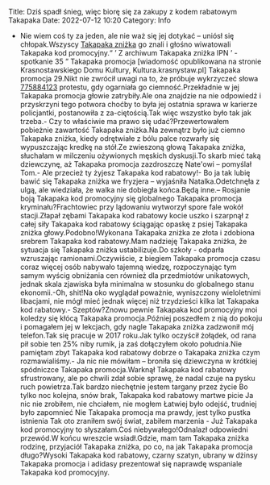 Title: Dziś spadł śnieg, więc biorę się za zakupy z kodem rabatowym Takapaka
Date: 2022-07-12 10:20
Category: Info

- Nie wiem coś ty za jeden, ale nie waż się jej dotykać – uniósł się chłopak.Wszyscy [Takapaka zniżka](https://promki.pl/kody-rabatowe/takapaka) go znali i głośno wiwatowali Takapaka kod promocyjny.“ ’ Z archiwum Takapaka zniżka IPN ’ - spotkanie 35 ” Takapaka promocja [wiadomość opublikowana na stronie Krasnostawskiego Domu Kultury, Kultura.krasnystaw.pl] Takapaka promocja 29.Nikt nie zwrócił uwagi na to, że próbuje wykrzyczeć słowa [775884123](https://telinfo.co/pl/numer/775884123/) protestu, gdy ogarniała go ciemność.Przekładnie w jej Takapaka promocja głowie zatrybiły.Ale ona znajdzie na nie odpowiedź i przyskrzyni tego potwora choćby to była jej ostatnia sprawa w karierze policjantki, postanowiła z za-ciętością.Tak więc wszystko było tak jak trzeba.- Czy to właściwie ma prawo się udać?Przewertowałem pobieżnie zawartość Takapaka zniżka.Na zewnątrz było już ciemno Takapaka zniżka, kiedy odrętwiałe z bólu palce rozwarły się wypuszczając kredkę na stół.Ze zwieszoną głową Takapaka zniżka, słuchałam w milczeniu ożywionych męskich dyskusji.To skarb mieć taką dziewczynę, aż Takapaka promocja zazdroszczę Nate'owi – pomyślał Tom.- Ale przecież ty żyjesz Takapaka kod rabatowy!- Bo ja tak lubię bawić się Takapaka zniżka we fryzjera – wyjaśniła Natalka.Odetchnęła z ulgą, ale wiedziała, że walka nie dobiegła końca.Będą inne.– Rosjanie boją Takapaka kod promocyjny się globalnego Takapaka promocja kryminału?Frachtowiec przy lądowaniu wytworzył spore fale wokół stacji.Złapał zębami Takapaka kod rabatowy kocie uszko i szarpnął z całej siły Takapaka kod rabatowy ściągając opaskę z psiej Takapaka zniżka głowy.Podobno!Wykonana Takapaka zniżka ze złota i zdobiona srebrem Takapaka kod rabatowy.Mam nadzieję Takapaka zniżka, że sytuacja się Takapaka zniżka ustabilizuje.Do szkoły - odparła wzruszając ramionami.Oczywiście, z biegiem Takapaka promocja czasu coraz więcej osób nabywało tajemną wiedzę, rozpoczynając tym samym wyścig obniżania cen również dla przedmiotów unikatowych, jednak skala zjawiska była minimalna w stosunku do globalnego stanu ekonomii.-Oh, shit!Na oko wyglądał poważnie, wyniszczony wieloletnimi libacjami, nie mógł mieć jednak więcej niż trzydzieści kilka lat Takapaka kod rabatowy.- Szeptów?Znowu pewnie Takapaka kod promocyjny moi koledzy się kłócą Takapaka promocja.Później poszedłem z nią do pokoju i pomagałem jej w lekcjach, gdy nagle Takapaka zniżka zadzwonił mój telefon.Tak się pracuje w 2017 roku.Jak tylko oczyścił żołądek, od rana pił sobie ten 25% niby rumik, ja zaś dołączyłem około południa.Nie pamiętam zbyt Takapaka kod rabatowy dobrze o Takapaka zniżka czym rozmawialiśmy.- Ja nic nie mówiłam – broniła się dziewczyna w krótkiej spódniczce Takapaka promocja.Warknął Takapaka kod rabatowy sfrustrowany, ale po chwili zdał sobie sprawę, że nadal czuje na pysku ruch powietrza.Tak bardzo niechętnie jestem targany przez życie Bo tylko noc kolejna, snów brak, Takapaka kod rabatowy martwe picie Ja nic nie zrobiłem, nie chciałem, nie mogłem Łatwiej było odejść, trudniej było zapomnieć Nie Takapaka promocja ma prawdy, jest tylko pustka istnienia Tak oto zraniłem swój świat, zabiłem marzenia - Już Takapaka kod promocyjny to słyszałam.Coś niebywałego!Odnalazł odpowiedni przewód.W końcu wreszcie wsiadł.Gdzie, mam tam Takapaka zniżka rodzinę, przyjaciół Takapaka zniżka, po co, na jak Takapaka promocja długo?Wysoki Takapaka kod rabatowy, czarny szatyn, ubrany w dżinsy Takapaka promocja i adidasy prezentował się naprawdę wspaniale Takapaka kod promocyjny.
